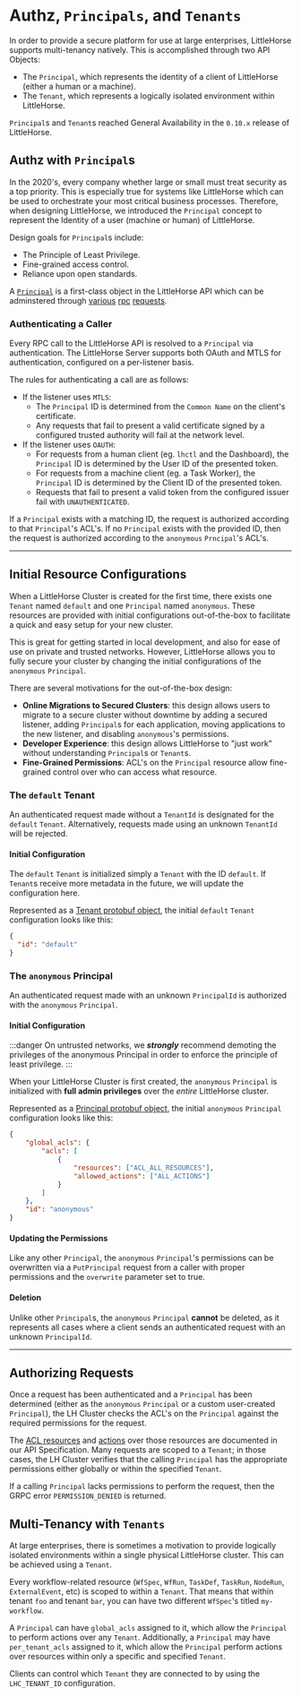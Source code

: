 # Authz, `Principals`, and `Tenants`

In order to provide a secure platform for use at large enterprises, LittleHorse supports multi-tenancy natively. This is accomplished through two API Objects:

* The `Principal`, which represents the identity of a client of LittleHorse (either a human or a machine).
* The `Tenant`, which represents a logically isolated environment within LittleHorse.

`Principal`s and `Tenant`s reached General Availability in the `0.10.x` release of LittleHorse.

## Authz with `Principal`s

In the 2020's, every company whether large or small must treat security as a top priority. This is especially true for systems like LittleHorse which can be used to orchestrate your most critical business processes. Therefore, when designing LittleHorse, we introduced the `Principal` concept to represent the Identity of a user (machine or human) of LittleHorse.

Design goals for `Principal`s include:
* The Principle of Least Privilege.
* Fine-grained access control.
* Reliance upon open standards.

A [`Principal`](../08-api.md#principal) is a first-class object in the LittleHorse API which can be adminstered through [various](../08-api.md#putprincipal) [rpc](../08-api.md#whoami) [requests](../08-api.md#deleteprincipal).

### Authenticating a Caller

Every RPC call to the LittleHorse API is resolved to a `Principal` via authentication. The LittleHorse Server supports both OAuth and MTLS for authentication, configured on a per-listener basis.

The rules for authenticating a call are as follows:

* If the listener uses `MTLS`:
  * The `Principal` ID is determined from the `Common Name` on the client's certificate.
  * Any requests that fail to present a valid certificate signed by a configured trusted authority will fail at the network level.
* If the listener uses `OAUTH`:
  * For requests from a human client (eg. `lhctl` and the Dashboard), the `Principal` ID is determined by the User ID of the presented token.
  * For requests from a machine client (eg. a Task Worker), the `Principal` ID is determined by the Client ID of the presented token.
  * Requests that fail to present a valid token from the configured issuer fail with `UNAUTHENTICATED`.

If a `Principal` exists with a matching ID, the request is authorized according to that `Principal`'s ACL's. If no `Principal` exists with the provided ID, then the request is authorized according to the `anonymous` `Prncipal`'s ACL's.

<hr/>

## Initial Resource Configurations

When a LittleHorse Cluster is created for the first time, there exists one `Tenant` named `default` and one `Principal` named `anonymous`. These resources are provided with initial configurations out-of-the-box to facilitate a quick and easy setup for your new cluster.

This is great for getting started in local development, and also for ease of use on private and trusted networks. However, LittleHorse allows you to fully secure your cluster by changing the initial configurations of the `anonymous` `Principal`.

There are several motivations for the out-of-the-box design:

* **Online Migrations to Secured Clusters**: this design allows users to migrate to a secure cluster without downtime by adding a secured listener, adding `Principal`s for each application, moving applications to the new listener, and disabling `anonymous`'s permissions.
* **Developer Experience**: this design allows LittleHorse to "just work" without understanding `Principal`s or `Tenant`s.
* **Fine-Grained Permissions**: ACL's on the `Principal` resource allow fine-grained control over who can access what resource.

### The `default` Tenant

An authenticated request made without a `TenantId` is designated for the `default` `Tenant`. Alternatively, requests made using an unknown `TenantId` will be rejected.

#### Initial Configuration

The `default` `Tenant` is initialized simply a `Tenant` with the ID `default`. If `Tenant`s receive more metadata in the future, we will update the configuration here.

Represented as a [Tenant protobuf object](../08-api.md#tenant), the initial `default` `Tenant` configuration looks like this:

```json
{
  "id": "default"
}
```

### The `anonymous` Principal

An authenticated request made with an unknown `PrincipalId` is authorized with the `anonymous` `Principal`. 

#### Initial Configuration

:::danger
On untrusted networks, we ***strongly*** recommend demoting the privileges of the anonymous Principal in order to enforce the principle of least privilege.
:::

When your LittleHorse Cluster is first created, the `anonymous` `Principal` is initialized with **full admin privileges** over the *entire* LittleHorse cluster. 

Represented as a [Principal protobuf object](../08-api.md#principal), the initial `anonymous` `Principal` configuration looks like this:

```json
{
    "global_acls": {
        "acls": [
            {
                "resources": ["ACL_ALL_RESOURCES"],
                "allowed_actions": ["ALL_ACTIONS"]
            }
        ]
    },
    "id": "anonymous"
}
```

#### Updating the Permissions

Like any other `Principal`, the `anonymous` `Principal`'s permissions can be overwritten via a `PutPrincipal` request from a caller with proper permissions and the `overwrite` parameter set to true.

#### Deletion

Unlike other `Principal`s, the `anonymous` `Principal` **cannot** be deleted, as it represents all cases where a client sends an authenticated request with an unknown `PrincipalId`.

<hr/>

## Authorizing Requests

Once a request has been authenticated and a `Principal` has been determined (either as the `anonymous` `Principal` or a custom user-created `Principal`), the LH Cluster checks the ACL's on the `Principal` against the required permissions for the request.

The [ACL resources](../08-api.md#aclresource) and [actions](../08-api.md#aclaction) over those resources are documented in our API Specification. Many requests are scoped to a `Tenant`; in those cases, the LH Cluster verifies that the calling `Principal` has the appropriate permissions either globally or within the specified `Tenant`.

If a calling `Principal` lacks permissions to perform the request, then the GRPC error `PERMISSION_DENIED` is returned.

## Multi-Tenancy with `Tenants`

At large enterprises, there is sometimes a motivation to provide logically isolated environments within a single physical LittleHorse cluster. This can be achieved using a `Tenant`.

Every workflow-related resource (`WfSpec`, `WfRun`, `TaskDef`, `TaskRun`, `NodeRun`, `ExternalEvent`, etc) is scoped to within a `Tenant`. That means that within tenant `foo` and tenant `bar`, you can have two different `WfSpec`'s titled `my-workflow`.

A `Principal` can have `global_acls` assigned to it, which allow the `Principal` to perform actions over any `Tenant`. Additionally, a `Principal` may have `per_tenant_acls` assigned to it, which allow the `Principal` perform actions over resources within only a specific and specified `Tenant`.

Clients can control which `Tenant` they are connected to by using the `LHC_TENANT_ID` configuration.
